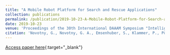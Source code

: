 ```yaml
---
title: "A Mobile Robot Platform for Search and Rescue Applications"
collection: publications
permalink: /publication/2019-10-23-A-Mobile-Robot-Platform-for-Search-and-Rescue-Applications
date: 2019-10-23
venue: 'Proceedings of the 30th International DAAAM Symposium "Intelligent Manufacturing & Automation"'
citation: 'Novotny, G., Novotny, G. A., Emsenhuber, S., Klammer, P., Pöschko, C., Voglsinger, F., & Kubinger, W. (2019). A Mobile Robot Platform for Search and Rescue Applications. In B. Katalinic (Ed.), 30th DAAAM International Symposium Intelligent Manufacturing & Automation (pp. 945–954). DAAAM INTERNATIONAL SYMPOSIUM ON INTELLIGENT MANUFACTURING AND AUTOMATION . https://doi.org/10.2507/30th.daaam.proceedings.131'
---
```

[Access paper here](https://doi.org/10.2507/30th.daaam.proceedings.131){:target="_blank"}
